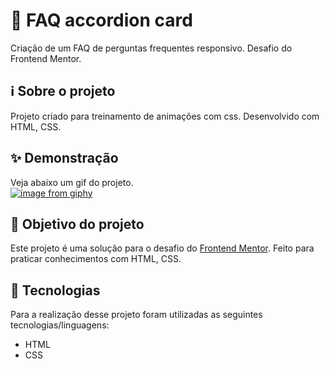 
# 🧾 FAQ accordion card

Criação de um FAQ de perguntas frequentes responsivo. Desafio do Frontend Mentor.

## ℹ Sobre o projeto 
Projeto criado para treinamento de animações com css. Desenvolvido com HTML, CSS.

## ✨ Demonstração    
Veja abaixo um gif do projeto.</br>
[![image from giphy](https://i.giphy.com/media/bqOMDkM2HNrkruRITr/giphy.webp)](https://media.giphy.com/media/bqOMDkM2HNrkruRITr/giphy.gif?cid=790b76112f6573aa2080fd304a1c13cb0e30c26177106c8f&rid=giphy.gif&ct=g)

## 🎯 Objetivo do projeto
Este projeto é uma solução para o desafio do [Frontend Mentor](https://www.frontendmentor.io/challenges/faq-accordion-card-XlyjD0Oam). 
Feito para praticar conhecimentos com HTML, CSS.

## 🤖 Tecnologias 
Para a realização desse projeto foram utilizadas as seguintes tecnologias/linguagens: 
- HTML
- CSS


